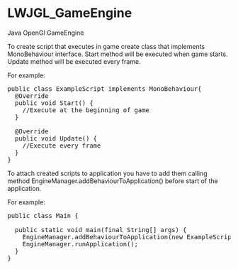 # LWJGL_GameEngine
Java OpenGl GameEngine

To create script that executes in game create class that implements MonoBehaviour interface.
Start method will be executed when game starts. Update method will be executed every frame.

For example:

<pre>
public class ExampleScript implements MonoBehaviour{
  @Override
  public void Start() {
    //Execute at the beginning of game
  }
  
  @Override
  public void Update() {
    //Execute every frame
  }
}
</pre>

To attach created scripts to application you have to add them calling method EngineManager.addBehaviourToApplication() before start of the application.

For example:

<pre>
public class Main {

  public static void main(final String[] args) {
    EngineManager.addBehaviourToApplication(new ExampleScript());
    EngineManager.runApplication();
  }
}
</pre>
